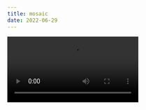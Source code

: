 ```yaml
---
title: mosaic
date: 2022-06-29	
---
```

<video loop autoplay>
  <source src="images/mosaic.mp4" type="video/mp4">
</video> 

<!--more-->
